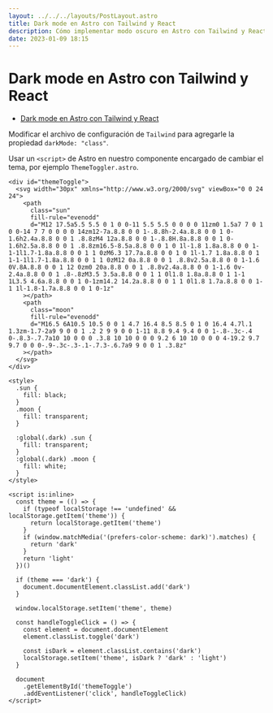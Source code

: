 ```yaml
---
layout: ../../../layouts/PostLayout.astro
title: Dark mode en Astro con Tailwind y React
description: Cómo implementar modo oscuro en Astro con Tailwind y React.
date: 2023-01-09 18:15
---
```


# Dark mode en Astro con Tailwind y React

<!--toc:start-->
- [Dark mode en Astro con Tailwind y React](#dark-mode-en-astro-con-tailwind-y-react)
<!--toc:end-->

Modificar el archivo de configuración de `Tailwind` para agregarle la propiedad
`darkMode: "class"`.

Usar un `<script>` de Astro en nuestro componente encargado
de cambiar el tema, por ejemplo `ThemeToggler.astro`.

```astro
<div id="themeToggle">
  <svg width="30px" xmlns="http://www.w3.org/2000/svg" viewBox="0 0 24 24">
    <path
      class="sun"
      fill-rule="evenodd"
      d="M12 17.5a5.5 5.5 0 1 0 0-11 5.5 5.5 0 0 0 0 11zm0 1.5a7 7 0 1 0 0-14 7 7 0 0 0 0 14zm12-7a.8.8 0 0 1-.8.8h-2.4a.8.8 0 0 1 0-1.6h2.4a.8.8 0 0 1 .8.8zM4 12a.8.8 0 0 1-.8.8H.8a.8.8 0 0 1 0-1.6h2.5a.8.8 0 0 1 .8.8zm16.5-8.5a.8.8 0 0 1 0 1l-1.8 1.8a.8.8 0 0 1-1-1l1.7-1.8a.8.8 0 0 1 1 0zM6.3 17.7a.8.8 0 0 1 0 1l-1.7 1.8a.8.8 0 1 1-1-1l1.7-1.8a.8.8 0 0 1 1 0zM12 0a.8.8 0 0 1 .8.8v2.5a.8.8 0 0 1-1.6 0V.8A.8.8 0 0 1 12 0zm0 20a.8.8 0 0 1 .8.8v2.4a.8.8 0 0 1-1.6 0v-2.4a.8.8 0 0 1 .8-.8zM3.5 3.5a.8.8 0 0 1 1 0l1.8 1.8a.8.8 0 1 1-1 1L3.5 4.6a.8.8 0 0 1 0-1zm14.2 14.2a.8.8 0 0 1 1 0l1.8 1.7a.8.8 0 0 1-1 1l-1.8-1.7a.8.8 0 0 1 0-1z"
    ></path>
    <path
      class="moon"
      fill-rule="evenodd"
      d="M16.5 6A10.5 10.5 0 0 1 4.7 16.4 8.5 8.5 0 1 0 16.4 4.7l.1 1.3zm-1.7-2a9 9 0 0 1 .2 2 9 9 0 0 1-11 8.8 9.4 9.4 0 0 1-.8-.3c-.4 0-.8.3-.7.7a10 10 0 0 0 .3.8 10 10 0 0 0 9.2 6 10 10 0 0 0 4-19.2 9.7 9.7 0 0 0-.9-.3c-.3-.1-.7.3-.6.7a9 9 0 0 1 .3.8z"
    ></path>
  </svg>
</div>

<style>
  .sun {
    fill: black;
  }
  .moon {
    fill: transparent;
  }

  :global(.dark) .sun {
    fill: transparent;
  }
  :global(.dark) .moon {
    fill: white;
  }
</style>

<script is:inline>
  const theme = (() => {
    if (typeof localStorage !== 'undefined' && localStorage.getItem('theme')) {
      return localStorage.getItem('theme')
    }
    if (window.matchMedia('(prefers-color-scheme: dark)').matches) {
      return 'dark'
    }
    return 'light'
  })()

  if (theme === 'dark') {
    document.documentElement.classList.add('dark')
  }

  window.localStorage.setItem('theme', theme)

  const handleToggleClick = () => {
    const element = document.documentElement
    element.classList.toggle('dark')

    const isDark = element.classList.contains('dark')
    localStorage.setItem('theme', isDark ? 'dark' : 'light')
  }

  document
    .getElementById('themeToggle')
    .addEventListener('click', handleToggleClick)
</script>
```
